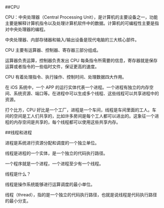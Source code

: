 ##CPU

CPU：中央处理器（Central Processing Unit），是计算机的主要设备之一，功能主要是解释计算机指令以及处理计算机软件中的数据。计算机的可编程性主要是指对中央处理器的编程。

中央处理器、内部存储器和输入/输出设备是现代电脑的三大核心部件。

CPU 主要有运算器、控制器、寄存器三部分组成。

运算器负责运算，控制器负责发出 CPU 每条指令所需要的信息，寄存器就是保存运算或者指令的一些临时文件，保证更高的速度。

CPU 有着处理指令、执行操作、控制时间、处理数据四大作用。

在 iOS 系统中，一个 APP 的运行实体代表一个进程。一个进程有独立的内存空间、系统资源、端口等。在进程中可以生成多个线程、这些线程可以共享进程中的资源。

打个比方，CPU 好比是一个工厂，进程是一个车间，线程是车间里面的工人。车间的空间是工人们共享的，比如许多房间是每个工人都可以进出的。这象征一个进程的内存空间是共享的，每个线程都可以使用这些共享内存。


##线程和进程

进程是系统进行资源分配和调度的一个独立单位。

线程是进程的一个实体，是一个独立的代码执行路径。

一个程序就是一个进程，一个进程至少有一个线程。

线程是什么？

线程是操作系统能够进行运算调度的最小单位。

线程（thread），指的是一个独立的代码执行路径，也就是说线程是代码执行路径的最小分支。


